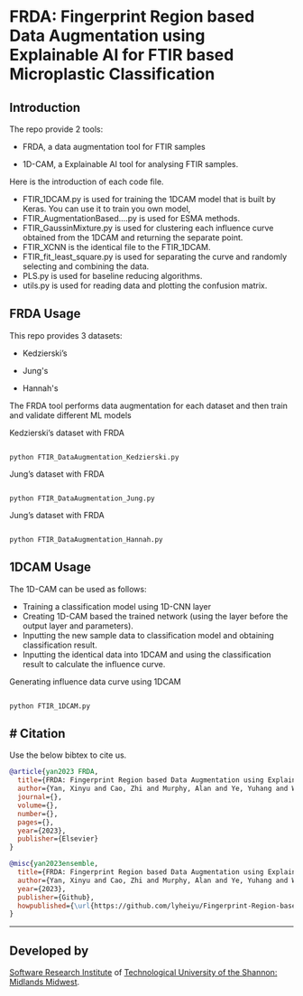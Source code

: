# FRDA: Fingerprint Region based Data Augmentation using Explainable AI for FTIR based Microplastic Classification





## Introduction




The repo provide 2 tools:  

- FRDA, a data augmentation tool for FTIR samples

- 1D-CAM, a Explainable AI tool for analysing FTIR samples.

Here is the introduction of each code file.

- FTIR_1DCAM.py is used for training the 1DCAM model that is built by Keras. You can use it to train you own model,
- FTIR_AugmentationBased....py is used for ESMA methods. 
- FTIR_GaussinMixture.py is used for clustering each influence curve obtained from the 1DCAM and returning the separate point.
- FTIR_XCNN is the identical file to the FTIR_1DCAM.
- FTIR_fit_least_square.py is used for separating the curve and randomly selecting and combining the data.
- PLS.py is used for baseline reducing algorithms.
- utils.py is used for reading data and plotting the confusion matrix.




## FRDA Usage




This repo provides 3 datasets:

- Kedzierski’s

- Jung's

- Hannah's




The FRDA tool performs data augmentation for each dataset and then train and validate different ML models


Kedzierski’s dataset with FRDA




```

python FTIR_DataAugmentation_Kedzierski.py

```

Jung’s dataset with FRDA




```

python FTIR_DataAugmentation_Jung.py

```

Jung’s dataset with FRDA




```

python FTIR_DataAugmentation_Hannah.py

```

## 1DCAM Usage

The 1D-CAM can be used as follows: 
-	Training a classification model using 1D-CNN layer
-	Creating 1D-CAM based the trained network (using the layer before the output layer and parameters).
-	Inputting the new sample data to classification model and obtaining classification result.
- Inputting the identical data into 1DCAM and using the classification result to calculate the influence curve. 


Generating influence data curve using 1DCAM 
```

python FTIR_1DCAM.py

```

## # Citation

Use the below bibtex to cite us.

```BibTeX
@article{yan2023 FRDA,
  title={FRDA: Fingerprint Region based Data Augmentation using Explainable AI for FTIR based Microplastic Classification},
  author={Yan, Xinyu and Cao, Zhi and Murphy, Alan and Ye, Yuhang and Wang, Xinwu and Qiao, Yuansong},
  journal={},
  volume={},
  number={},
  pages={},
  year={2023},
  publisher={Elsevier}
}

@misc{yan2023ensemble,
  title={FRDA: Fingerprint Region based Data Augmentation using Explainable AI for FTIR based Microplastic Classification},
  author={Yan, Xinyu and Cao, Zhi and Murphy, Alan and Ye, Yuhang and Wang, Xinwu and Qiao, Yuansong},
  year={2023},
  publisher={Github},
  howpublished={\url{https://github.com/lyheiyu/Fingerprint-Region-based-Data-Augmentation-using-Explainable-AI-for-FTIR-based-MP-Classification/}},
}

```
* * * * *

## Developed by

[Software Research Institute](https://sri-tus.eu/) of [Technological University of the Shannon: Midlands Midwest](https://tus.ie/).
